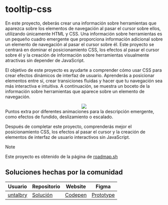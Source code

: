 # tooltip-css
En este proyecto, deberás crear una información sobre herramientas que aparezca sobre los elementos de navegación al pasar el cursor sobre ellos, utilizando únicamente HTML y CSS. Una información sobre herramientas es un pequeño cuadro emergente que proporciona información adicional sobre un elemento de navegación al pasar el cursor sobre él. Este proyecto se centrará en dominar el posicionamiento CSS, los efectos al pasar el cursor sobre él y la creación de información sobre herramientas visualmente atractivas sin depender de JavaScript.

El objetivo de este proyecto es ayudarte a comprender cómo usar CSS para crear efectos dinámicos de interfaz de usuario. Aprenderás a posicionar elementos entre sí, crear transiciones fluidas y hacer que tu navegación sea más interactiva e intuitiva. A continuación, se muestra un boceto de la información sobre herramientas que aparece sobre un elemento de navegación.

<div align="center">
  <img src="https://github.com/user-attachments/assets/cf06ca8e-fd33-4eef-8055-83a47eef605a">
</div>
Puntos extra por diferentes animaciones para la descripción emergente, como efectos de fundido, deslizamiento o escalado.


Después de completar este proyecto, comprenderás mejor el posicionamiento CSS, los efectos al pasar el cursor y la creación de elementos de interfaz de usuario interactivos sin JavaScript.

> [!NOTE]
> Este proyecto es obtenido de la página de <a href="https://roadmap.sh/projects/tooltip-ui">roadmap.sh</a>

## Soluciones hechas por la comunidad
|Usuario|Repositorio| Website | Figma|
|-------|-----------|---------|------|
|<a href="https://github.com/untalbry">untalbry</a>|<a href="https://github.com/untalbry/tooltip-css">Solución</a>| <a href="https://codepen.io/untalbry/pen/OPJBKjz">Codepen</a>| <a href="https://www.figma.com/proto/hvvF9G5XSkfOQlVAkhmiva/Tooltip-UI?page-id=0%3A1&node-id=68-310&viewport=48%2C414%2C0.79&t=WIlkJHZB7SZ5Gdlc-1&scaling=scale-down&content-scaling=fixed&starting-point-node-id=68%3A310">Prototype</a>|
